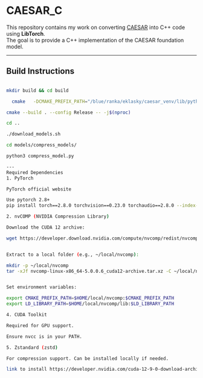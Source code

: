 # CAESAR_C

This repository contains my work on converting [CAESAR](https://github.com/Shaw-git/CAESAR) into C++ code using **LibTorch**.  
The goal is to provide a C++ implementation of the CAESAR foundation model.  

---

## Build Instructions

```bash

mkdir build && cd build

  cmake   -DCMAKE_PREFIX_PATH="/blue/ranka/eklasky/caesar_venv/lib/python3.11/site-packages/torch/share/cmake"   -DCMAKE_CXX_FLAGS="-I/home/eklasky/local/nvcomp/include"   -DCMAKE_EXE_LINKER_FLAGS="-L/home/eklasky/local/nvcomp/lib"   ..

cmake --build . --config Release -- -j$(nproc)

cd ..

./download_models.sh

cd models/compress_models/

python3 compress_model.py

---
Required Dependencies
1. PyTorch

PyTorch official website

Use pytorch 2.8+
pip install torch==2.8.0 torchvision==0.23.0 torchaudio==2.8.0 --index-url https://download.pytorch.org/whl/cu128

2. nvCOMP (NVIDIA Compression Library)

Download the CUDA 12 archive:

wget https://developer.download.nvidia.com/compute/nvcomp/redist/nvcomp/linux-x86_64/nvcomp-linux-x86_64-5.0.0.6_cuda12-archive.tar.xz


Extract to a local folder (e.g., ~/local/nvcomp):

mkdir -p ~/local/nvcomp
tar -xJf nvcomp-linux-x86_64-5.0.0.6_cuda12-archive.tar.xz -C ~/local/nvcomp --strip-components=1


Set environment variables:

export CMAKE_PREFIX_PATH=$HOME/local/nvcomp:$CMAKE_PREFIX_PATH
export LD_LIBRARY_PATH=$HOME/local/nvcomp/lib:$LD_LIBRARY_PATH

4. CUDA Toolkit

Required for GPU support.

Ensure nvcc is in your PATH.

5. Zstandard (zstd)

For compression support. Can be installed locally if needed.

link to install https://developer.nvidia.com/cuda-12-9-0-download-archive?target_os=Linux






